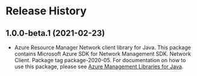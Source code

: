 # Release History

## 1.0.0-beta.1 (2021-02-23)

- Azure Resource Manager Network client library for Java. This package contains Microsoft Azure SDK for Network Management SDK. Network Client. Package tag package-2020-05. For documentation on how to use this package, please see [Azure Management Libraries for Java](https://aka.ms/azsdk/java/mgmt).
